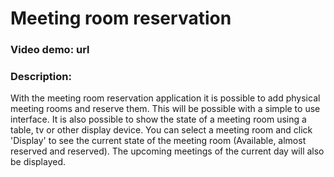 ﻿# Meeting room reservation
### Video demo: url
### Description: 
With the meeting room reservation application it is possible to add 
physical meeting rooms and reserve them. This will be possible with a 
simple to use interface. It is also possible to show the state of a
meeting room using a table, tv or other display device. You can 
select a meeting room and click 'Display' to see the current state
of the meeting room (Available, almost reserved and reserved). The 
upcoming meetings of the current day will also be displayed.

